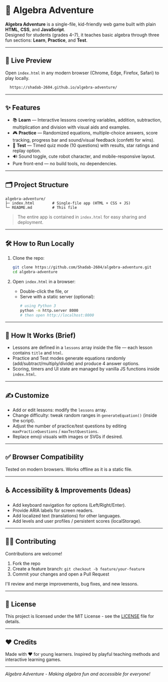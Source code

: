 # 🧮 Algebra Adventure

**Algebra Adventure** is a single-file, kid-friendly web game built with plain **HTML**, **CSS**, and **JavaScript**.  
Designed for students (grades 4–7), it teaches basic algebra through three fun sections: **Learn**, **Practice**, and **Test**.

---

## 🚀 Live Preview
Open `index.html` in any modern browser (Chrome, Edge, Firefox, Safari) to play locally.
 ```bash
   https://shadab-2604.github.io/algebra-adventure/
   ```

---

## ✨ Features
- 📚 **Learn** — Interactive lessons covering variables, addition, subtraction, multiplication and division with visual aids and examples.
- 🎮 **Practice** — Randomized equations, multiple-choice answers, score tracking, progress bar and sound/visual feedback (confetti for wins).
- 🧪 **Test** — Timed quiz mode (10 questions) with results, star ratings and replay option.
- 🔊 Sound toggle, cute robot character, and mobile-responsive layout.
- Pure front-end — no build tools, no dependencies.

---

## 🗂️ Project Structure

```
algebra-adventure/
├─ index.html        # Single-file app (HTML + CSS + JS)
└─ README.md         # This file
```

> The entire app is contained in `index.html` for easy sharing and deployment.


---

## 🛠️ How to Run Locally

1. Clone the repo:
   ```bash
   git clone https://github.com/Shadab-2604/algebra-adventure.git
   cd algebra-adventure
   ```

2. Open `index.html` in a browser:
   - Double-click the file, or
   - Serve with a static server (optional):
     ```bash
     # using Python 3
     python -m http.server 8000
     # then open http://localhost:8000
     ```

---

## 🧩 How It Works (Brief)

- Lessons are defined in a `lessons` array inside the file — each lesson contains `title` and `html`.
- Practice and Test modes generate equations randomly (add/subtract/multiply/divide) and produce 4 answer options.
- Scoring, timers and UI state are managed by vanilla JS functions inside `index.html`.

---

## ✍️ Customize

- Add or edit lessons: modify the `lessons` array.
- Change difficulty: tweak random ranges in `generateEquation()` (inside the script).
- Adjust the number of practice/test questions by editing `maxPracticeQuestions` / `maxTestQuestions`.
- Replace emoji visuals with images or SVGs if desired.

---

## ✅ Browser Compatibility

Tested on modern browsers. Works offline as it is a static file.

---

## ♿ Accessibility & Improvements (Ideas)

- Add keyboard navigation for options (Left/Right/Enter).
- Provide ARIA labels for screen readers.
- Add localized text (translations) for other languages.
- Add levels and user profiles / persistent scores (localStorage).

---

## 🧑‍💻 Contributing

Contributions are welcome!

1. Fork the repo
2. Create a feature branch: `git checkout -b feature/your-feature`
3. Commit your changes and open a Pull Request

I'll review and merge improvements, bug fixes, and new lessons.

---

## 📜 License

This project is licensed under the MIT License - see the [LICENSE](LICENSE) file for details.

---

## ❤️ Credits

Made with ❤️ for young learners. Inspired by playful teaching methods and interactive learning games.

---

*Algebra Adventure - Making algebra fun and accessible for everyone!*
